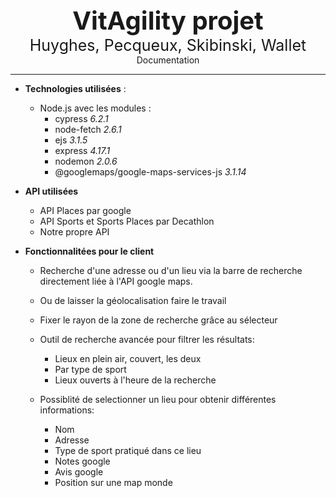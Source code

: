 <center> <b style="font-size: 40px">VitAgility projet</b>
</center>

<center> 
<span style="font-size: 25px"> Huyghes, Pecqueux, Skibinski, Wallet </span>
<br> Documentation 
</center>

---

* **Technologies utilisées** : 
    * Node.js avec les modules : 
        * cypress *6.2.1*
        * node-fetch *2.6.1*
        * ejs *3.1.5*
        * express *4.17.1*
        * nodemon *2.0.6*
        * @googlemaps/google-maps-services-js *3.1.14*

* **API utilisées**
    * API Places par google
    * API Sports et Sports Places par Decathlon 
    * Notre propre API

* **Fonctionnalitées pour le client** 
    * Recherche d'une adresse ou d'un lieu via la barre de recherche directement liée à l'API google maps. 
    * Ou de laisser la géolocalisation faire le travail
    * Fixer le rayon de la zone de recherche grâce au sélecteur 
    * Outil de recherche avancée pour filtrer les résultats:
        * Lieux en plein air, couvert, les deux
        * Par type de sport
        * Lieux ouverts à l'heure de la recherche

    * Possiblité de selectionner un lieu pour obtenir différentes informations:
        * Nom 
        * Adresse
        * Type de sport pratiqué dans ce lieu 
        * Notes google
        * Avis google
        * Position sur une map monde